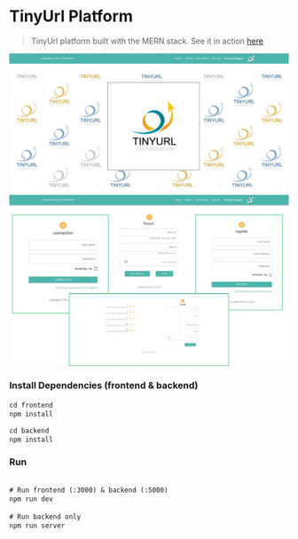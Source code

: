 
# TinyUrl Platform

>TinyUrl platform built with the MERN stack.
See it in action [here](https://tinyurl-f.onrender.com)
<img src="frontend/public/images/img2-md.jpg">
<img src="frontend/public/images/img1-md.png">


### Install Dependencies (frontend & backend)

```
cd frontend
npm install
```

```
cd backend
npm install
```

### Run

```

# Run frontend (:3000) & backend (:5000)
npm run dev

# Run backend only
npm run server

